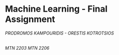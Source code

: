 # Machine Learning - Final Assignment
###### PRODROMOS KAMPOURIDIS - ORESTIS KOTROTSIOS
######      MTN 2203                MTN 2206

